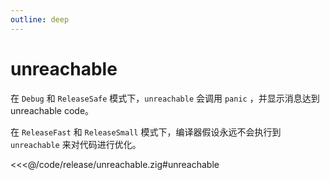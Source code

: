 ```yaml
---
outline: deep
---
```


# unreachable

在 `Debug` 和 `ReleaseSafe` 模式下，`unreachable` 会调用 `panic` ，并显示消息达到 unreachable code。

在 `ReleaseFast` 和 `ReleaseSmall` 模式下，编译器假设永远不会执行到 `unreachable` 来对代码进行优化。

<<<@/code/release/unreachable.zig#unreachable
